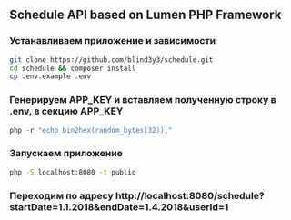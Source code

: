 ## Schedule API based on Lumen PHP Framework

### Устанавливаем приложение и зависимости
```bash
git clone https://github.com/blind3y3/schedule.git
cd schedule && composer install
cp .env.example .env
```

### Генерируем APP_KEY и вставляем полученную строку в .env, в секцию APP_KEY
```php
php -r "echo bin2hex(random_bytes(32));"
```

### Запускаем приложение 
```bash
php -S localhost:8080 -t public
```

### Переходим по адресу http://localhost:8080/schedule?startDate=1.1.2018&endDate=1.4.2018&userId=1
